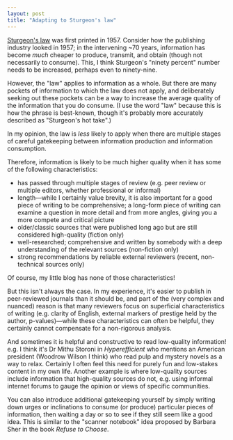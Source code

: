 ```yaml
---    
layout: post    
title: "Adapting to Sturgeon's law"  
---  
```

[Sturgeon's law](https://en.wikipedia.org/wiki/Sturgeon%27s_law) was first printed in 1957. Consider how the publishing industry looked in 1957; in the intervening ~70 years, information has become *much* cheaper to produce, transmit, and obtain (though not necessarily to consume). This, I think Sturgeon's "ninety percent" number needs to be increased, perhaps even to ninety-nine.  

However, the "law" applies to information as a whole. But there are many pockets of information to which the law does not apply, and deliberately seeking out these pockets can be a way to increase the average quality of the information that you do consume. (I use the word "law" because this is how the phrase is best-known, though it's probably more accurately described as "Sturgeon's hot take".)  

In my opinion, the law is *less* likely to apply when there are multiple stages of careful gatekeeping between information production and information consumption.  

Therefore, information is likely to be much higher quality when it has some of the following characteristics:  
- has passed through multiple stages of review (e.g. peer review or multiple editors, whether professional or informal)  
- length—while I certainly value brevity, it is also important for a good piece of writing to be comprehensive; a long-form piece of writing can examine a question in more detail and from more angles, giving you a more compete and critical picture  
- older/classic sources that were published long ago but are still considered high-quality (fiction only)  
- well-researched; comprehensive and written by somebody with a deep understanding of the relevant sources (non-fiction only)  
- strong recommendations by reliable external reviewers (recent, non-technical sources only)  

Of course, my little blog has none of those characteristics!  

But this isn't always the case. In my experience, it's easier to publish in peer-reviewed journals than it should be, and part of the (very complex and nuanced) reason is that many reviewers focus on superficial characteristics of writing (e.g. clarity of English, external markers of prestige held by the author, p-values)—while these characteristics can often be helpful, they certainly cannot compensate for a non-rigorous analysis.  

And sometimes it is helpful and constructive to read low-quality information! e.g. I think it's Dr Mithu Storoni in *Hyperefficient* who mentions an American president (Woodrow Wilson I think) who read pulp and mystery novels as a way to relax. Certainly I often feel this need for purely fun and low-stakes content in my own life. Another example is where low-quality sources include information that high-quality sources do not, e.g. using informal internet forums to gauge the opinion or views of specific communities.  

You can also introduce additional gatekeeping yourself by simply writing down urges or inclinations to consume (or produce) particular pieces of information, then waiting a day or so to see if they still seem like a good idea. This is similar to the "scanner notebook" idea proposed by Barbara Sher in the book *Refuse to Choose*.

